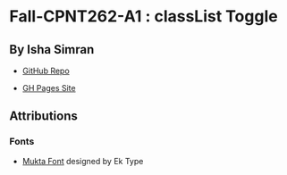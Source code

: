 # Fall-CPNT262-A1 : classList Toggle
## By Isha Simran

- [GitHub Repo](https://github.com/IshaSimran/fall-cpnt262-a1)

- [GH Pages Site](https://ishasimran.github.io/fall-cpnt262-a1/)


## Attributions

### Fonts

- [Mukta Font](https://fonts.google.com/specimen/Mukta) designed by Ek Type
